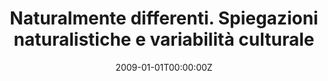 ---
abstract: 
authors:
- admin
date: "2009-01-01T00:00:00Z"
doi: ""
featured: false
image:
  caption: ""
  focal_point: ""
  preview_only: false

links:
#- name: Link to published version
#  url: http://jasss.soc.surrey.ac.uk/9/1/9.html
# - name: OSF repository
#  url: http://osf.io/fjkze/


publication: Acerbi A. (2009), Naturalmente differenti. Spiegazioni naturalistiche e variabilità culturale, Lutri A. et al. (Eds.), *Umano troppo umano. Riflessioni sull’opposizione natura/cultura in antropologia*, Firenze, SEID, pp. 1 – 13
publication_short: In Lutri A. et al. (Eds.), *Umano troppo umano. Riflessioni sull’opposizione natura/cultura in antropologia*, Firenze, SEID, pp. 1 – 1
publication_types: ['chapter']

publishDate: "2009-01-01T00:00:00Z"
slides: ""
summary: ""

tags:
# - digital media and cultural evolution
- cultural evolution and cultural attraction 
# - Quantitative analysis of large scale cultural data
# - individual-based models of cultural evolution

title: "Naturalmente differenti. Spiegazioni naturalistiche e variabilità culturale"
url_code: ""
url_dataset: ""
url_pdf: files/ITA_2009_differenti.pdf
url_poster: ""
url_project: ""
url_slides: ""
url_source: ""
url_video: ""
---
